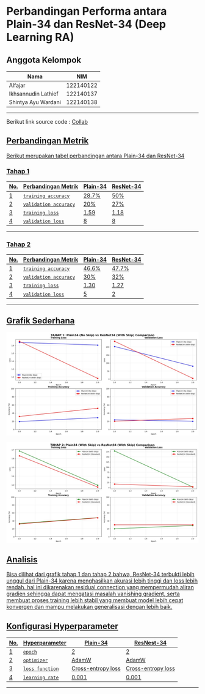 # Perbandingan Performa antara Plain-34 dan ResNet-34 (Deep Learning RA)

## **Anggota Kelompok**

| **Nama**                    | **NIM**   |
| --------------------------- | --------- | 
| Alfajar                 | 122140122 |
| Ikhsannudin Lathief     | 122140137 |
| Shintya Ayu Wardani     | 122140138 | 
---

Berikut link source code : <a href="https://colab.research.google.com/drive/17uu26xLrM-hf8yF04S_icx59O8YLP-5k?usp=sharing">Collab

## **Perbandingan Metrik**

Berikut merupakan tabel perbandingan antara Plain-34 dan ResNet-34

### Tahap 1

| **No.** | **Perbandingan Metrik**         | **Plain-34**  | **ResNet-34** |
|-----|-------------------------------------|---------------|----------------|
| 1   | `training accuracy`                 |     28.7%     |   50%          |
| 2   | `validation accuracy`               |     20%       |   27%          |
| 3   | `training loss`                     |     1.59      |   1.18         |
| 4   | `validation loss`                   |     8         |   8            |
---

### Tahap 2

| **No.** | **Perbandingan Metrik**         | **Plain-34**  | **ResNet-34** |
|-----|-------------------------------------|---------------|----------------|
| 1   | `training accuracy`                 |     46.6%     |   47.7%        |
| 2   | `validation accuracy`               |     30%       |   32%          |
| 3   | `training loss`                     |     1.30      |   1.27         |
| 4   | `validation loss`                   |     5         |   2            |
---

## **Grafik Sederhana**

![Tahap 1](Tahap%201.jpg)

![Tahap 2](Tahap%202.jpg)

## **Analisis**

Bisa dilihat dari grafik tahap 1 dan tahap 2 bahwa, ResNet-34 terbukti lebih unggul dari Plain-34 karena menghasilkan akurasi lebih tinggi dan loss lebih rendah. hal ini dikarenakan residual connection yang mempermudah aliran gradien sehingga dapat mengatasi masalah vanishing gradient, serta membuat proses training lebih stabil yang membuat model lebih cepat konvergen dan mampu melakukan generalisasi dengan lebih baik.

## **Konfigurasi Hyperparameter**

| **No.** | **Hyperparameter** | **Plain-34**      | **ResNest-34**   |
|-----|------------------------|-------------------|------------------|
| 1   | `epoch`                |        2          |        2         |
| 2   | `optimizer`            |      AdamW        |      AdamW       |
| 3   | `loss function`        | Cross-entropy loss|Cross-entropy loss|
| 4   | `learning rate`        |       0.001       |      0.001       |
---
